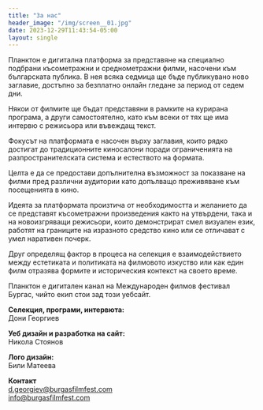 ```yaml
---
title: "За нас"
header_image: "/img/screen__01.jpg"
date: 2023-12-29T11:43:54-05:00
layout: single
---
```

Планктон е дигитална платформа за представяне на специално подбрани късометражни и среднометражни филми, насочени към българската публика. В нея всяка седмица ще бъде публикувано ново заглавие, достъпно за безплатно онлайн гледане за период от седем дни.

Някои от филмите ще бъдат представяни в рамките на курирана програма, а други самостоятелно, като към всеки от тях ще има интервю с режисьора или въвеждащ текст.

Фокусът на платформата е насочен върху заглавия, които рядко достигат до традиционните киносалони поради ограниченията на разпространителската система и естеството на формата. 

Целта е да се предостави допълнителна възможност за показване на филми пред различни аудитории като допълващо преживяване към посещенията в кино.

Идеята за платформата произтича от необходимостта и желанието да се представят късометражни произведения както на утвърдени, така и на новоизгряващи режисьори, които демонстрират смел визуален език, работят на границите на изразното средство кино или се отличават с умел наративен почерк. 

Друг определящ фактор в процеса на селекция е взаимодействието между естетиката и политиката на филмовото изкуство или как един филм отразява формите и историческия контекст на своето време.

Планктон е дигитален канал на Международен филмов фестивал Бургас, чийто екип стои зад този уебсайт.


**Селекция, програми, интервюта:**
<br/>
Дони Георгиев

**Уеб дизайн и разработка на сайт:**
<br/>
Никола Стоянов

**Лого дизайн:**
<br/>
Били Матеева

**Контакт**
<br/>
<a href="mailto:d.georgiev@burgasfilmfest.com ">d.georgiev@burgasfilmfest.com </a>
<br/>
<a href="mailto:info@burgasfilmfest.com">info@burgasfilmfest.com</a>


